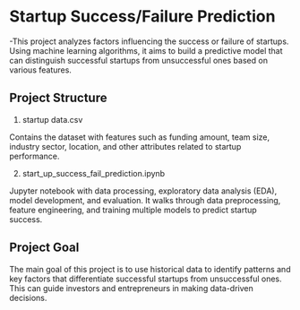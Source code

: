 # Startup Success/Failure Prediction 

-This project analyzes factors influencing the success or failure of startups. Using machine learning algorithms, it aims to build a predictive model that can distinguish successful startups from unsuccessful ones based on various features.

## Project Structure

1. startup data.csv
   
Contains the dataset with features such as funding amount, team size, industry sector, location, and other attributes related to startup performance.

2. start_up_success_fail_prediction.ipynb
   
Jupyter notebook with data processing, exploratory data analysis (EDA), model development, and evaluation. It walks through data preprocessing, feature engineering, and training multiple models to predict startup success.

## Project Goal

The main goal of this project is to use historical data to identify patterns and key factors that differentiate successful startups from unsuccessful ones. This can guide investors and entrepreneurs in making data-driven decisions.
